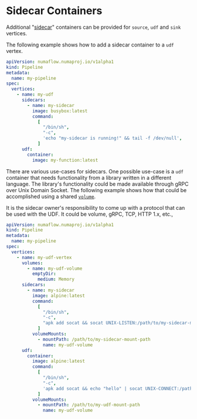 # Sidecar Containers

Additional "[sidecar](https://kubernetes.io/docs/concepts/workloads/pods/#how-pods-manage-multiple-containers)" containers can be provided for `source`, `udf` and `sink` vertices.

The following example shows how to add a sidecar container to a `udf` vertex.

```yaml
apiVersion: numaflow.numaproj.io/v1alpha1
kind: Pipeline
metadata:
  name: my-pipeline
spec:
  vertices:
    - name: my-udf
      sidecars:
        - name: my-sidecar
          image: busybox:latest
          command:
            [
              "/bin/sh",
              "-c",
              'echo "my-sidecar is running!" && tail -f /dev/null',
            ]
      udf:
        container:
          image: my-function:latest
```

There are various use-cases for sidecars. One possible use-case is a `udf` container that needs functionality
from a library written in a different language. The library's functionality could be made available through
gRPC over Unix Domain Socket. The following example shows how that could be accomplished using a shared [`volume`](volumes.md).

It is the sidecar owner's responsibility to come up with a protocol that can be used with the UDF. It could be volume, gRPC, TCP, HTTP 1.x, etc.,

```yaml
apiVersion: numaflow.numaproj.io/v1alpha1
kind: Pipeline
metadata:
  name: my-pipeline
spec:
  vertices:
    - name: my-udf-vertex
      volumes:
        - name: my-udf-volume
          emptyDir:
            medium: Memory
      sidecars:
        - name: my-sidecar
          image: alpine:latest
          command:
            [
              "/bin/sh",
              "-c",
              "apk add socat && socat UNIX-LISTEN:/path/to/my-sidecar-mount-path/my.sock - && tail -f /dev/null",
            ]
          volumeMounts:
            - mountPath: /path/to/my-sidecar-mount-path
              name: my-udf-volume
      udf:
        container:
          image: alpine:latest
          command:
            [
              "/bin/sh",
              "-c",
              'apk add socat && echo "hello" | socat UNIX-CONNECT:/path/to/my-udf-mount-path/my.sock,forever - && tail -f /dev/null',
            ]
          volumeMounts:
            - mountPath: /path/to/my-udf-mount-path
              name: my-udf-volume
```
